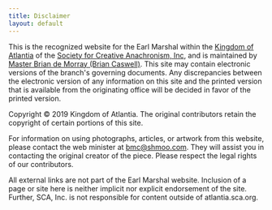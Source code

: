```yaml
---
title: Disclaimer
layout: default
---
```


This is the recognized website for the Earl Marshal within the [Kingdom of Atlantia](http://atlantia.sca.org) of the [Society for Creative Anachronism, Inc](http://www.sca.org), and is maintained by [Master Brian de Morray (Brian Caswell)](mailto:bmc@shmoo.com). This site may contain electronic versions of the branch's governing documents. Any discrepancies between the electronic version of any information on this site and the printed version that is available from the originating office will be decided in favor of the printed version.

Copyright © 2019 Kingdom of Atlantia. The original contributors retain the copyright of certain portions of this site.

For information on using photographs, articles, or artwork from this website, please contact the web minister at [bmc@shmoo.com](mailto:bmc@shmoo.com). They will assist you in contacting the original creator of the piece. Please respect the legal rights of our contributors.

All external links are not part of the Earl Marshal website. Inclusion of a page or site here is neither implicit nor explicit endorsement of the site. Further, SCA, Inc. is not responsible for content outside of atlantia.sca.org.
